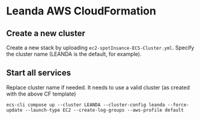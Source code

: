 # Leanda AWS CloudFormation

## Create a new cluster

Create a new stack by uploading `ec2-spotInsance-ECS-Cluster.yml`. Specify the cluster name (LEANDA is the default, for example).

## Start all services

Replace cluster name if needed. It needs to use a valid cluster (as created with the above CF template)

```terminal
ecs-cli compose up --cluster LEANDA --cluster-config leanda --force-update --launch-type EC2 --create-log-groups --aws-profile default
```


